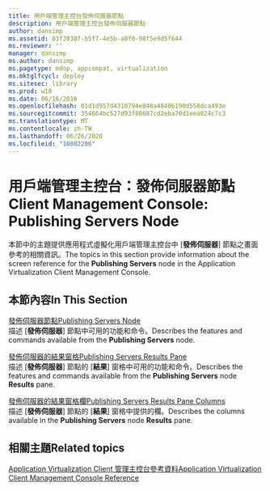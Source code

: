 ```yaml
---
title: 用戶端管理主控台發佈伺服器節點
description: 用戶端管理主控台發佈伺服器節點
author: dansimp
ms.assetid: 03f2038f-b5f7-4e5b-a8f0-98f5e9d5f644
ms.reviewer: ''
manager: dansimp
ms.author: dansimp
ms.pagetype: mdop, appcompat, virtualization
ms.mktglfcycl: deploy
ms.sitesec: library
ms.prod: w10
ms.date: 06/16/2016
ms.openlocfilehash: 01d1d957d4318794e848a48406190d558dca493e
ms.sourcegitcommit: 354664bc527d93f80687cd2eba70d1eea024c7c3
ms.translationtype: MT
ms.contentlocale: zh-TW
ms.lasthandoff: 06/26/2020
ms.locfileid: "10802206"
---
```

# <span data-ttu-id="4a03f-103">用戶端管理主控台：發佈伺服器節點</span><span class="sxs-lookup"><span data-stu-id="4a03f-103">Client Management Console: Publishing Servers Node</span></span>


<span data-ttu-id="4a03f-104">本節中的主題提供應用程式虛擬化用戶端管理主控台中 [**發佈伺服器**] 節點之畫面參考的相關資訊。</span><span class="sxs-lookup"><span data-stu-id="4a03f-104">The topics in this section provide information about the screen reference for the **Publishing Servers** node in the Application Virtualization Client Management Console.</span></span>

## <span data-ttu-id="4a03f-105">本節內容</span><span class="sxs-lookup"><span data-stu-id="4a03f-105">In This Section</span></span>


<a href="" id="publishing-servers-node"></a>[<span data-ttu-id="4a03f-106">發佈伺服器節點</span><span class="sxs-lookup"><span data-stu-id="4a03f-106">Publishing Servers Node</span></span>](publishing-servers-node.md)  
<span data-ttu-id="4a03f-107">描述 [**發佈伺服器**] 節點中可用的功能和命令。</span><span class="sxs-lookup"><span data-stu-id="4a03f-107">Describes the features and commands available from the **Publishing Servers** node.</span></span>

<a href="" id="publishing-servers-results-pane"></a>[<span data-ttu-id="4a03f-108">發佈伺服器的結果窗格</span><span class="sxs-lookup"><span data-stu-id="4a03f-108">Publishing Servers Results Pane</span></span>](publishing-servers-results-pane.md)  
<span data-ttu-id="4a03f-109">描述 [**發佈伺服器**] 節點的 [**結果**] 窗格中可用的功能和命令。</span><span class="sxs-lookup"><span data-stu-id="4a03f-109">Describes the features and commands available from the **Publishing Servers** node **Results** pane.</span></span>

<a href="" id="publishing-servers-results-pane-columns"></a>[<span data-ttu-id="4a03f-110">發佈伺服器的結果窗格欄</span><span class="sxs-lookup"><span data-stu-id="4a03f-110">Publishing Servers Results Pane Columns</span></span>](publishing-servers-results-pane-columns.md)  
<span data-ttu-id="4a03f-111">描述 [**發佈伺服器**] 節點的 [**結果**] 窗格中提供的欄。</span><span class="sxs-lookup"><span data-stu-id="4a03f-111">Describes the columns available in the **Publishing Servers** node **Results** pane.</span></span>

## <span data-ttu-id="4a03f-112">相關主題</span><span class="sxs-lookup"><span data-stu-id="4a03f-112">Related topics</span></span>


[<span data-ttu-id="4a03f-113">Application Virtualization Client 管理主控台參考資料</span><span class="sxs-lookup"><span data-stu-id="4a03f-113">Application Virtualization Client Management Console Reference</span></span>](application-virtualization-client-management-console-reference.md)

 

 





